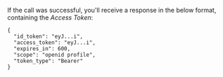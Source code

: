 If the call was successful, you'll receive a response in the below format, containing the <dfn data-key="access-token">Access Token</dfn>:

```
{
  "id_token": "eyJ...i",
  "access_token": "eyJ...i",
  "expires_in": 600,
  "scope": "openid profile",
  "token_type": "Bearer"
}
```
